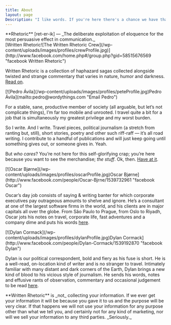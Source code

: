 ```yaml
---
title: About
layout: page
Description: "I like words. If you're here there's a chance we have that in common."
---
```

<div id="definition">**Rhetoric** [ret-er-ik] — _The deliberate exploitation of eloquence for the most persuasive effect in communication._
</div>

<div id="intro">[Written Rhetoric![The Written Rhetoric Crew](/wp-content/uploads/images/profiles/crewProfile.jpg)](http://www.facebook.com/home.php#/group.php?gid=58515676569 "facebook Written Rhetoric") 

Written Rhetoric is a collection of haphazard sagas collected alongside twisted and strange commentary that varies in nature, humor and darkness. [Read on](http://writtenrhetoric.com "Written Rhetoric Blog").
</div>

<div id="editor">[![Pedro Ávila](/wp-content/uploads/images/profiles/peteProfile.jpg)Pedro Ávila](mailto:pedro@wordythings.com "Email Pedro") 

For a stable, sane, productive member of society (all arguable, but let’s not complicate things), I’m far too mobile and unrooted. I travel quite a bit for a job that is simultaneously my greatest privilege and my worst burden.

So I write. And I write. Travel pieces, political journalism (a stretch from ranting but, still), short stories, poetry and other such riff-raff — it’s all road writing. I contribute to a handful of publications and will just keep going until something gives out, or someone gives in. Yeah.

But _who cares_? You’re not here for this self-glorifying crap; you’re here because you want to see the merchandise; _the stuff_. Ok, then. [Have at it](http://writtenrhetoric.com/stories/ "Written Rhetoric Stories").
</div>

<div class="contributor_l">[![Oscar Bjørne](/wp-content/uploads/images/profiles/oscarProfile.jpg)Oscar Bjørne](http://www.facebook.com/people/Oscar-Bjrne/1539732961 "facebook Oscar") 

Oscar’s day job consists of saying & writing banter for which corporate executives pay outrageous amounts to shelve and ignore. He’s a consultant at one of the largest software firms in the world, and his clients are in major capitals all over the globe. From São Paulo to Prague, from Oslo to Riyadh, Oscar jots his notes on travel, corporate life, fast adventures and a company dime and puts his words [here](http://writtenrhetoric.com/stories "Written Rhetoric Stories").
</div>

<div class="contributor_r">[![Dylan Cormack](/wp-content/uploads/images/profiles/dylanProfile.jpg)Dylan Cormack](http://www.facebook.com/people/Dylan-Cormack/1539192870 "facebook Dylan") 

Dylan is our political correspondent, bold and fiery as his fuse is short. He is a well-read, on-location kind of writer and is no stranger to travel. Intimately familiar with many distant and dark corners of the Earth, Dylan brings a new kind of blood to his vicious style of journalism. He sends his words, notes and effusive rants of observation, commentary and occasional judgement to be read [here](http://writtenrhetoric.com "Written Rhetoric Blog").
</div>

<div class="legal">**Written Rhetoric** is _not_ collecting your information. If we ever get your information it will be because you gave it to us and the purpose will be very clear. If that happens we will not use your information for any purpose other than what we tell you, and certainly not for any kind of marketing, nor will we sell your information to any third parties. _Seriously._
</div>